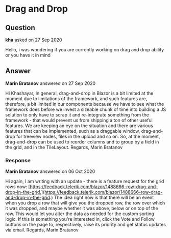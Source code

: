# Drag and Drop

## Question

**kha** asked on 27 Sep 2020

Hello, i was wondering if you are currently working on drag and drop ability or you have it in mind

## Answer

**Marin Bratanov** answered on 27 Sep 2020

Hi Khashayar, In general, drag-and-drop in Blazor is a bit limited at the moment due to limitations of the framework, and such features are, therefore, a bit limited in our components because we have to see what the framework does before we invest a sizeable chunk of time into building a JS solution to only have to scrap it and re-integrate something from the framework - that would prevent us from shipping a ton of other useful features. We are keeping an eye on the situation and there are various features that can be implemented, such as a draggable window, drag-and-drop for treeview nodes, files in the upload and so on. So, at the moment, drag-and-drop can be used to reorder columns and to group by a field in the grid, and in the TileLayout. Regards, Marin Bratanov

### Response

**Marin Bratanov** answered on 06 Oct 2020

Hi again, I am writing with an update - there is a feature request for the grid rows now: [https://feedback.telerik.com/blazor/1488666-row-drag-and-drop-in-the-grid.](https://feedback.telerik.com/blazor/1488666-row-drag-and-drop-in-the-grid.) The idea right now is that there will be an event when you drop a row that will give you the dropped row, the row over which it was dropped, and maybe whether it was above, below or on top of the row. This would let you alter the data as needed for the custom sorting logic. If this is something you're interested in, click the Vote and Follow buttons on the page to, respectively, raise its priority and get status updates via email. Regards, Marin Bratanov
